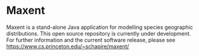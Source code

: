 # Maxent
Maxent is a stand-alone Java application for modelling species geographic distributions.  This open source repository is currently under development.  For further information and the current software release, please see https://www.cs.princeton.edu/~schapire/maxent/
